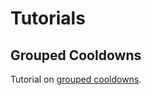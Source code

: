# Tutorials
## Grouped Cooldowns
Tutorial on [grouped cooldowns](https://markdownpastebin.com/?id=2044a6586b4d4735a0fe150325ee9285).

